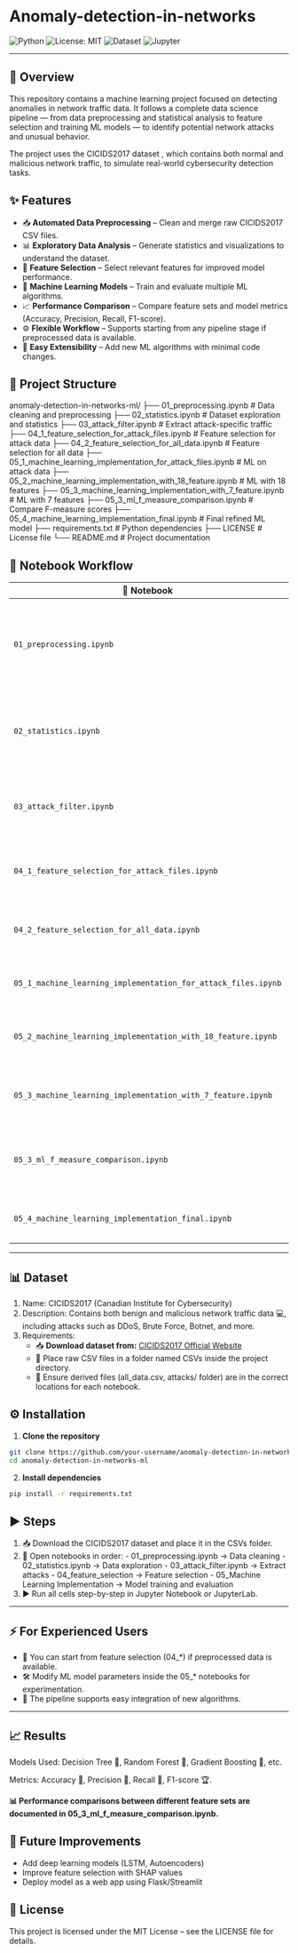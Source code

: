 # Anomaly-detection-in-networks 

![Python](https://img.shields.io/badge/Python-3.8%2B-blue)
![License: MIT](https://img.shields.io/badge/License-MIT-green)
![Dataset](https://img.shields.io/badge/Dataset-CICIDS2017-yellow)
![Jupyter](https://img.shields.io/badge/Jupyter-Notebook-orange)

---

## 📌 Overview
This repository contains a machine learning project focused on detecting anomalies in network traffic data.
It follows a complete data science pipeline — from data preprocessing and statistical analysis to feature selection and training ML models — to identify potential network attacks and unusual behavior.

The project uses the CICIDS2017 dataset , which contains both normal and malicious network traffic, to simulate real-world cybersecurity detection tasks.

## ✨ Features
- 📥 **Automated Data Preprocessing** – Clean and merge raw CICIDS2017 CSV files.  
- 📊 **Exploratory Data Analysis** – Generate statistics and visualizations to understand the dataset.  
- 🎯 **Feature Selection** – Select relevant features for improved model performance.  
- 🤖 **Machine Learning Models** – Train and evaluate multiple ML algorithms.  
- 📈 **Performance Comparison** – Compare feature sets and model metrics (Accuracy, Precision, Recall, F1-score).  
- ⚙️ **Flexible Workflow** – Supports starting from any pipeline stage if preprocessed data is available.  
- 🔌 **Easy Extensibility** – Add new ML algorithms with minimal code changes.  

## 📂 Project Structure
anomaly-detection-in-networks-ml/
├── 01_preprocessing.ipynb # Data cleaning and preprocessing
├── 02_statistics.ipynb # Dataset exploration and statistics
├── 03_attack_filter.ipynb # Extract attack-specific traffic
├── 04_1_feature_selection_for_attack_files.ipynb # Feature selection for attack data
├── 04_2_feature_selection_for_all_data.ipynb # Feature selection for all data
├── 05_1_machine_learning_implementation_for_attack_files.ipynb # ML on attack data
├── 05_2_machine_learning_implementation_with_18_feature.ipynb # ML with 18 features
├── 05_3_machine_learning_implementation_with_7_feature.ipynb # ML with 7 features
├── 05_3_ml_f_measure_comparison.ipynb # Compare F-measure scores
├── 05_4_machine_learning_implementation_final.ipynb # Final refined ML model
├── requirements.txt # Python dependencies
├── LICENSE # License file
└── README.md # Project documentation

## 📂 Notebook Workflow
| 📁 Notebook                                                   | 📝 Description                                                                            |
| ------------------------------------------------------------- | ----------------------------------------------------------------------------------------- |
| `01_preprocessing.ipynb`                                      | Loads raw CICIDS2017 CSV files and cleans, merges, and prepares the dataset for analysis. |
| `02_statistics.ipynb`                                         | Generates basic statistics and visualizations for understanding the dataset.              |
| `03_attack_filter.ipynb`                                      | Filters and extracts attack-specific traffic from the dataset.                            |
| `04_1_feature_selection_for_attack_files.ipynb`               | Performs feature selection specifically for attack data.                                  |
| `04_2_feature_selection_for_all_data.ipynb`                   | Performs feature selection for the complete dataset.                                      |
| `05_1_machine_learning_implementation_for_attack_files.ipynb` | Trains ML models on attack-only data.                                                     |
| `05_2_machine_learning_implementation_with_18_feature.ipynb`  | ML implementation using 18 selected features.                                             |
| `05_3_machine_learning_implementation_with_7_feature.ipynb`   | ML implementation using 7 selected features.                                              |
| `05_3_ml_f_measure_comparison.ipynb`                          | Compares F-measure performance across different feature sets.                             |
| `05_4_machine_learning_implementation_final.ipynb`            | Final refined ML model with best parameters.                                              |
---

## 📊 Dataset
1. Name: CICIDS2017 (Canadian Institute for Cybersecurity)
2. Description: Contains both benign and malicious network traffic data 💻, including attacks such as DDoS, Brute Force, Botnet, and more.
3. Requirements:
    - 📥 **Download dataset from:** [CICIDS2017 Official Website](https://www.unb.ca/cic/datasets/nsl.html)
    - 📂 Place raw CSV files in a folder named CSVs inside the project directory.
    - 📄 Ensure derived files (all_data.csv, attacks/ folder) are in the correct locations for each notebook.

## ⚙️ Installation
1. **Clone the repository**
```bash
git clone https://github.com/your-username/anomaly-detection-in-networks-ml.git
cd anomaly-detection-in-networks-ml
````
2. **Install dependencies**
```bash
pip install -r requirements.txt
```

## ▶️ Steps
1. 📥 Download the CICIDS2017 dataset and place it in the CSVs folder.
2. 📑 Open notebooks in order:
       - 01_preprocessing.ipynb → Data cleaning
       - 02_statistics.ipynb → Data exploration
       - 03_attack_filter.ipynb → Extract attacks
       - 04_feature_selection → Feature selection
       - 05_Machine Learning Implementation → Model training and evaluation
3. ▶️ Run all cells step-by-step in Jupyter Notebook or JupyterLab.

---

## ⚡ For Experienced Users
- 🔄 You can start from feature selection (04_*) if preprocessed data is available.
- 🛠 Modify ML model parameters inside the 05_* notebooks for experimentation.
- 🔌 The pipeline supports easy integration of new algorithms.

---

## 📈 Results
Models Used: Decision Tree 🌳, Random Forest 🌲, Gradient Boosting 🚀, etc.

Metrics: Accuracy 🎯, Precision 📏, Recall 📢, F1-score 🏆.

**📊 Performance comparisons between different feature sets are documented in 05_3_ml_f_measure_comparison.ipynb.**

## 🚀 Future Improvements
- Add deep learning models (LSTM, Autoencoders)
- Improve feature selection with SHAP values
- Deploy model as a web app using Flask/Streamlit

## 📜 License
This project is licensed under the MIT License – see the LICENSE file for details.
